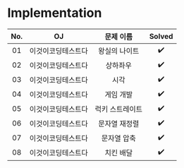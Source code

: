 # Implementation


|          No.          |        OJ        |        문제 이름         |        Solved         |
| :-----: |  :--------: |:---------------------: | :-----: |
| 01 | 이것이코딩테스트다 | 왕실의 나이트 | ✔️ |
| 02 | 이것이코딩테스트다 | 상하좌우 | ✔️ |
| 03 | 이것이코딩테스트다 | 시각 | ✔️ |
| 04 | 이것이코딩테스트다 | 게임 개발 | ✔️ |
| 05 | 이것이코딩테스트다 | 럭키 스트레이트 | ✔️ |
| 06 | 이것이코딩테스트다 | 문자열 재정렬 | ✔️ |
| 07 | 이것이코딩테스트다 | 문자열 압축 | ✔️ |
| 08 | 이것이코딩테스트다 | 치킨 배달 | ✔️ |
